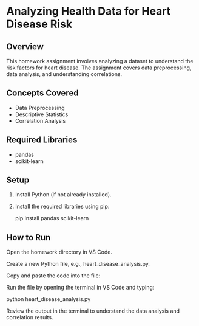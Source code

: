# Analyzing Health Data for Heart Disease Risk

## Overview
This homework assignment involves analyzing a dataset to understand the risk factors for heart disease. The assignment covers data preprocessing, data analysis, and understanding correlations.

## Concepts Covered
- Data Preprocessing
- Descriptive Statistics
- Correlation Analysis

## Required Libraries
- pandas
- scikit-learn

## Setup
1. Install Python (if not already installed).
2. Install the required libraries using pip:
   
   pip install pandas scikit-learn

## How to Run
Open the homework directory in VS Code.

Create a new Python file, e.g., heart_disease_analysis.py.

Copy and paste the code into the file:

Run the file by opening the terminal in VS Code and typing:

python heart_disease_analysis.py

Review the output in the terminal to understand the data analysis and correlation results.